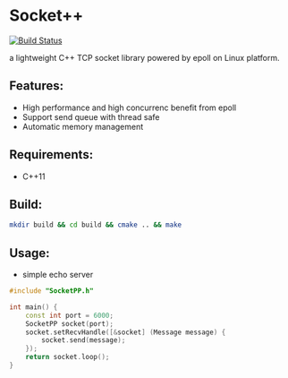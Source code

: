 # Socket++

[![Build Status](https://www.travis-ci.org/shuai132/SocketPP.svg?branch=master)](https://www.travis-ci.org/shuai132/SocketPP)

a lightweight C++ TCP socket library powered by epoll on Linux platform.

## Features:
* High performance and high concurrenc benefit from epoll
* Support send queue with thread safe
* Automatic memory management

## Requirements:
* C++11

## Build:
```bash
mkdir build && cd build && cmake .. && make
```

## Usage:
* simple echo server
```cpp
#include "SocketPP.h"

int main() {
    const int port = 6000;
    SocketPP socket(port);
    socket.setRecvHandle([&socket] (Message message) {
        socket.send(message);
    });
    return socket.loop();
}
```
